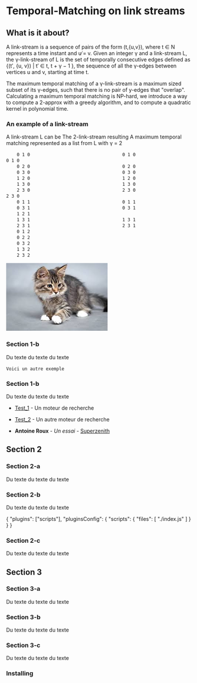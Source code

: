 # Temporal-Matching on link streams

## What is it about?

A link-stream is a sequence of pairs of the form (t,{u,v}), where t ∈ N represents a time instant and u ̸= v.
Given an integer γ and a link-stream L, the γ-link-stream of L is the set of temporally consecutive edges defined as {(t′, {u, v}) | t′ ∈  t, t + γ − 1 }, the sequence of all the γ-edges between vertices u and v, starting at time t.

The maximum temporal matching of a γ-link-stream is a maximum sized subset of its γ-edges, such that there is no pair of y-edges that "overlap".
Calculating a maximum temporal matching is NP-hard, we introduce a way to compute a 2-approx with a greedy algorithm, and to compute a quadratic kernel in polynomial time.

### An example of a link-stream

A link-stream L can be                The 2-link-stream resulting               A maximum temporal matching
represented as a list                   from L with γ = 2

        0 1 0                                   0 1 0                                   0 1 0
        0 2 0                                   0 2 0                                   
        0 3 0                                   0 3 0                                   
        1 2 0                                   1 2 0                                   
        1 3 0                                   1 3 0                                   
        2 3 0                                   2 3 0                                   2 3 0                              
        0 1 1                                   0 1 1                                   
        0 3 1                                   0 3 1                                   
        1 2 1                                                                          
        1 3 1                                   1 3 1
        2 3 1                                   2 3 1                                   
        0 1 2                                   
        0 2 2                                   
        0 3 2                                   
        1 3 2                                   
        2 3 2                                   


![alt image_chat_local](/chat.jpeg)

### Section 1-b

Du texte du texte du texte

```
Voici un autre exemple
```

### Section 1-b

Du texte du texte du texte

* [Test_1](http://google.com) - Un moteur de recherche
* [Test_2](https://maven.apache.org/) - Un autre moteur de recherche

* **Antoine Roux** - *Un essai* - [Superzenith](http://superzenith.com)

## Section 2

### Section 2-a

Du texte du texte du texte

### Section 2-b

Du texte du texte du texte

{
    "plugins": ["scripts"],
    "pluginsConfig": {
        "scripts": {
            "files": [
                "./index.js"
            ]
        }
    }
}

### Section 2-c

Du texte du texte du texte

## Section 3

### Section 3-a

Du texte du texte du texte

### Section 3-b

Du texte du texte du texte

### Section 3-c

Du texte du texte du texte

### Installing

